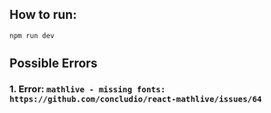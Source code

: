 ##  How to run:
`npm run dev`


## Possible Errors
### 1. Error: `mathlive - missing fonts: https://github.com/concludio/react-mathlive/issues/64`
